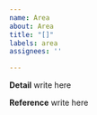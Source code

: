 ```yaml
---
name: Area
about: Area
title: "[]"
labels: area
assignees: ''

---
```


**Detail**
write here

**Reference**
write here
